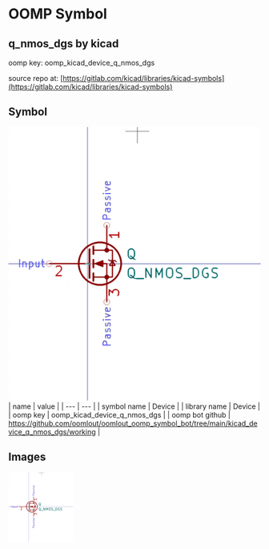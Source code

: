# OOMP Symbol  
## q_nmos_dgs  by kicad  
  
oomp key: oomp_kicad_device_q_nmos_dgs  
  
source repo at: [https://gitlab.com/kicad/libraries/kicad-symbols](https://gitlab.com/kicad/libraries/kicad-symbols)  
## Symbol  
  
[![working.png](working_600.png)](working.png)  
| name | value | 
| --- | --- | 
| symbol name | Device | 
| library name | Device | 
| oomp key | oomp_kicad_device_q_nmos_dgs | 
| oomp bot github | https://github.com/oomlout/oomlout_oomp_symbol_bot/tree/main/kicad_device_q_nmos_dgs/working | 
## Images  
  
[![working.png](working_140.png)](working.png)  
